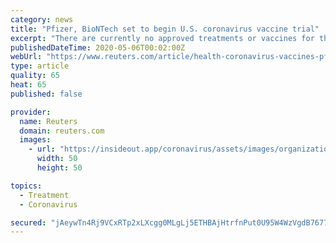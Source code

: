 ```yaml
---
category: news
title: "Pfizer, BioNTech set to begin U.S. coronavirus vaccine trial"
excerpt: "There are currently no approved treatments or vaccines for the new coronavirus, though some drugs are being used on patients under an emergency use authorization. The U.S. study is part of a broader global program already underway in Germany, where BioNTech is based. Dosing there began last month. Moderna Inc is using similar technology for its ..."
publishedDateTime: 2020-05-06T00:02:00Z
webUrl: "https://www.reuters.com/article/health-coronavirus-vaccines-pfizer/pfizer-biontech-set-to-begin-us-coronavirus-vaccine-trial-idUSL1N2CN0ML"
type: article
quality: 65
heat: 65
published: false

provider:
  name: Reuters
  domain: reuters.com
  images:
    - url: "https://insideout.app/coronavirus/assets/images/organizations/reuters.com-50x50.jpg"
      width: 50
      height: 50

topics:
  - Treatment
  - Coronavirus

secured: "jAeywTn4Rj9VCxRTp2xLXcgg0MLgLj5ETHBAjHtrfnPut0U95W4WzVgdB7677M1tZwHHrYHbm6HGLcjPfOVuDtVtF5GsEVD2JLGJGIFD4yA/oPX9SepM4TZ8KS/Z/P1JTTKZTgwabhh2HzB8fxU9zIpDS1+uKee0+mreGGScerDlgDgXZCgdrr1us1y5uKyfWc6ZMhj4WxUHUNNzhIk6lPalHnH3GdmQouaSFh7FyXjMpeRF1sahKCcFiRcBB5R5g9UJf4SDwZIgaRqTQZVYI7wscxg1wYd/ACZFiwfOjsk3hLnyOsQ03nILdI6DBidT;7pSU/8ZEjXoi6ihylusc/Q=="
---
```


